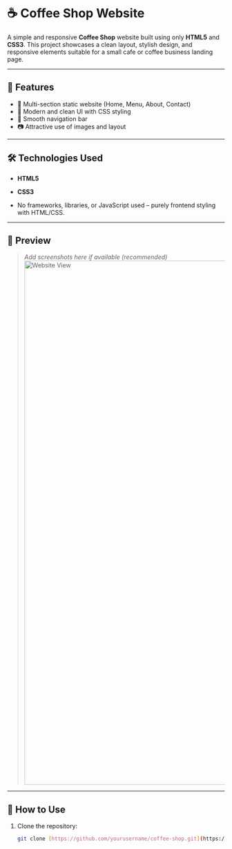 # ☕ Coffee Shop Website

A simple and responsive **Coffee Shop** website built using only **HTML5** and **CSS3**. This project showcases a clean layout, stylish design, and responsive elements suitable for a small cafe or coffee business landing page.

---

## 📌 Features

- 📄 Multi-section static website (Home, Menu, About, Contact)
- 🎨 Modern and clean UI with CSS styling
- 🧭 Smooth navigation bar
- 📷 Attractive use of images and layout

---

## 🛠️ Technologies Used

- **HTML5**

- **CSS3**
- No frameworks, libraries, or JavaScript used – purely frontend styling with HTML/CSS.

---

## 📸 Preview

> _Add screenshots here if available (recommended)_
> <img width="1214" alt="Website View" src="https://github.com/user-attachments/assets/7c1177a6-3d44-4c9b-a306-aa22eff0b2c4" />

---

## 🚀 How to Use

1. Clone the repository:
   ```bash
   git clone [https://github.com/yourusername/coffee-shop.git](https://github.com/deepika1998kala/Coffe-Shop-Project.git)

